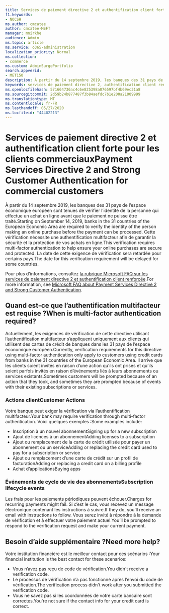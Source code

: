 ```yaml
---
title: Services de paiement directive 2 et authentification client forte pour les clients commerciaux
f1.keywords:
- NOCSH
ms.author: cmcatee
author: cmcatee-MSFT
manager: mnirkhe
audience: Admin
ms.topic: article
ms.service: o365-administration
localization_priority: Normal
ms.collection:
- commerce
ms.custom: AdminSurgePortfolio
search.appverid:
- MET150
description: À partir du 14 septembre 2019, les banques des 31 pays de l’espace économique européen sont tenues de vérifier l’identité de la personne qui effectue un achat en ligne avant que le paiement ne puisse être traité.
keywords: services de paiement directive 2, authentification client renforcée, authentification multifacteur
ms.openlocfilehash: 571664736ac4c6e825398a076597bf4b69ec31a8
ms.sourcegitcommit: 2d59b24b877487f3b84aefdc7b1e200a21009999
ms.translationtype: MT
ms.contentlocale: fr-FR
ms.lasthandoff: 05/27/2020
ms.locfileid: "44402213"
---
```

# <a name="payment-services-directive-2-and-strong-customer-authentication-for-commercial-customers"></a><span data-ttu-id="c902c-104">Services de paiement directive 2 et authentification client forte pour les clients commerciaux</span><span class="sxs-lookup"><span data-stu-id="c902c-104">Payment Services Directive 2 and Strong Customer Authentication for commercial customers</span></span>

<span data-ttu-id="c902c-105">À partir du 14 septembre 2019, les banques des 31 pays de l’espace économique européen sont tenues de vérifier l’identité de la personne qui effectue un achat en ligne avant que le paiement ne puisse être traité.</span><span class="sxs-lookup"><span data-stu-id="c902c-105">Starting on September 14, 2019, banks in the 31 countries of the European Economic Area are required to verify the identity of the person making an online purchase before the payment can be processed.</span></span> <span data-ttu-id="c902c-106">Cette vérification nécessite une authentification multifacteur afin de garantir la sécurité et la protection de vos achats en ligne.</span><span class="sxs-lookup"><span data-stu-id="c902c-106">This verification requires multi-factor authentication to help ensure your online purchases are secure and protected.</span></span> <span data-ttu-id="c902c-107">La date de cette exigence de vérification sera retardée pour certains pays.</span><span class="sxs-lookup"><span data-stu-id="c902c-107">The date for this verification requirement will be delayed for some countries.</span></span> 

<span data-ttu-id="c902c-108">Pour plus d’informations, consultez [la rubrique Microsoft FAQ sur les services de paiement directive 2 et authentification client renforcée](https://support.microsoft.com/help/4517854/microsoft-account-open-banking-customer-authentication).</span><span class="sxs-lookup"><span data-stu-id="c902c-108">For more information, see [Microsoft FAQ about Payment Services Directive 2 and Strong Customer Authentication](https://support.microsoft.com/help/4517854/microsoft-account-open-banking-customer-authentication).</span></span>

## <a name="when-is-multi-factor-authentication-required"></a><span data-ttu-id="c902c-109">Quand est-ce que l’authentification multifacteur est requise ?</span><span class="sxs-lookup"><span data-stu-id="c902c-109">When is multi-factor authentication required?</span></span>

<span data-ttu-id="c902c-110">Actuellement, les exigences de vérification de cette directive utilisant l’authentification multifacteur s’appliquent uniquement aux clients qui utilisent des cartes de crédit de banques dans les 31 pays de l’espace économique européen.</span><span class="sxs-lookup"><span data-stu-id="c902c-110">Currently, verification requirements for this directive using multi-factor authentication only apply to customers using credit cards from banks in the 31 countries of the European Economic Area.</span></span> <span data-ttu-id="c902c-111">Il arrive que les clients soient invités en raison d’une action qu’ils ont prises et qu’ils soient parfois invités en raison d’événements liés à leurs abonnements ou services existants.</span><span class="sxs-lookup"><span data-stu-id="c902c-111">Sometimes customers will be prompted because of an action that they took, and sometimes they are prompted because of events with their existing subscriptions or services.</span></span>

### <a name="customer-actions"></a><span data-ttu-id="c902c-112">Actions client</span><span class="sxs-lookup"><span data-stu-id="c902c-112">Customer Actions</span></span>

<span data-ttu-id="c902c-113">Votre banque peut exiger la vérification via l’authentification multifacteur.</span><span class="sxs-lookup"><span data-stu-id="c902c-113">Your bank may require verification through multi-factor authentication.</span></span> <span data-ttu-id="c902c-114">Voici quelques exemples :</span><span class="sxs-lookup"><span data-stu-id="c902c-114">Some examples include:</span></span>
- <span data-ttu-id="c902c-115">Inscription à un nouvel abonnement</span><span class="sxs-lookup"><span data-stu-id="c902c-115">Signing up for a new subscription</span></span>
- <span data-ttu-id="c902c-116">Ajout de licences à un abonnement</span><span class="sxs-lookup"><span data-stu-id="c902c-116">Adding licenses to a subscription</span></span>
- <span data-ttu-id="c902c-117">Ajout ou remplacement de la carte de crédit utilisée pour payer un abonnement ou un service</span><span class="sxs-lookup"><span data-stu-id="c902c-117">Adding or replacing the credit card used to pay for a subscription or service</span></span>
- <span data-ttu-id="c902c-118">Ajout ou remplacement d’une carte de crédit sur un profil de facturation</span><span class="sxs-lookup"><span data-stu-id="c902c-118">Adding or replacing a credit card on a billing profile</span></span>
- <span data-ttu-id="c902c-119">Achat d’applications</span><span class="sxs-lookup"><span data-stu-id="c902c-119">Buying apps</span></span>

### <a name="subscription-lifecycle-events"></a><span data-ttu-id="c902c-120">Événements de cycle de vie des abonnements</span><span class="sxs-lookup"><span data-stu-id="c902c-120">Subscription lifecycle events</span></span>

<span data-ttu-id="c902c-121">Les frais pour les paiements périodiques peuvent échouer.</span><span class="sxs-lookup"><span data-stu-id="c902c-121">Charges for recurring payments might fail.</span></span> <span data-ttu-id="c902c-122">Si c’est le cas, vous recevez un message électronique contenant les instructions à suivre.</span><span class="sxs-lookup"><span data-stu-id="c902c-122">If they do, you’ll receive an email with instructions to follow.</span></span> <span data-ttu-id="c902c-123">Vous serez invité à répondre à la demande de vérification et à effectuer votre paiement actuel.</span><span class="sxs-lookup"><span data-stu-id="c902c-123">You’ll be prompted to respond to the verification request and make your current payment.</span></span>

## <a name="need-more-help"></a><span data-ttu-id="c902c-124">Besoin d’aide supplémentaire ?</span><span class="sxs-lookup"><span data-stu-id="c902c-124">Need more help?</span></span>

<span data-ttu-id="c902c-125">Votre institution financière est le meilleur contact pour ces scénarios :</span><span class="sxs-lookup"><span data-stu-id="c902c-125">Your financial institution is the best contact for these scenarios:</span></span>
- <span data-ttu-id="c902c-126">Vous n’avez pas reçu de code de vérification.</span><span class="sxs-lookup"><span data-stu-id="c902c-126">You didn't receive a verification code.</span></span>  
- <span data-ttu-id="c902c-127">Le processus de vérification n’a pas fonctionné après l’envoi du code de vérification.</span><span class="sxs-lookup"><span data-stu-id="c902c-127">The verification process didn't work after you submitted the verification code.</span></span>
- <span data-ttu-id="c902c-128">Vous ne savez pas si les coordonnées de votre carte bancaire sont correctes.</span><span class="sxs-lookup"><span data-stu-id="c902c-128">You're not sure if the contact info for your credit card is correct.</span></span>
